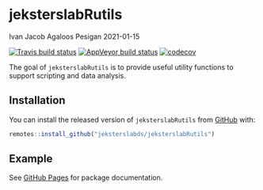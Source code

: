 jeksterslabRutils
================
Ivan Jacob Agaloos Pesigan
2021-01-15

<!-- README.md is generated from README.Rmd. Please edit that file -->
<!-- badges: start -->

[![Travis build
status](https://travis-ci.com/jeksterslabds/jeksterslabRutils.svg?branch=master)](https://travis-ci.com/jeksterslabds/jeksterslabRutils)
[![AppVeyor build
status](https://ci.appveyor.com/api/projects/status/github/jeksterslabds/jeksterslabRutils?branch=master&svg=true)](https://ci.appveyor.com/project/jeksterslabds/jeksterslabRutils)
[![codecov](https://codecov.io/github/jeksterslabds/jeksterslabRutils/branch/master/graphs/badge.svg)](https://codecov.io/github/jeksterslabds/jeksterslabRutils)
<!-- badges: end -->

The goal of `jeksterslabRutils` is to provide useful utility functions
to support scripting and data analysis.

## Installation

You can install the released version of `jeksterslabRutils` from
[GitHub](https://github.com/jeksterslabds/jeksterslabRutils) with:

``` r
remotes::install_github("jeksterslabds/jeksterslabRutils")
```

## Example

See [GitHub
Pages](https://jeksterslabds.github.io/jeksterslabRutils/index.html) for
package documentation.
